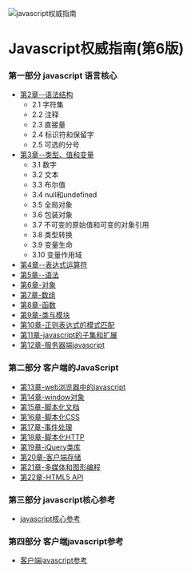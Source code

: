 ![javascript权威指南](https://gss1.bdstatic.com/-vo3dSag_xI4khGkpoWK1HF6hhy/baike/c0%3Dbaike92%2C5%2C5%2C92%2C30/sign=4f3d8652de3f8794c7f2407cb3726591/3c6d55fbb2fb4316b05a1f902aa4462308f7d397.jpg)
# Javascript权威指南(第6版)
### 第一部分 javascript 语言核心  
* [第2章--语法结构](https://github.com/fanpengfei510/js-The-Definitive-Guide/tree/master/javascript%E8%AF%AD%E8%A8%80%E6%A0%B8%E5%BF%83/%E7%AC%AC2%E7%AB%A0%E8%AF%AD%E6%B3%95%E7%BB%93%E6%9E%84)
  + 2.1 字符集
  + 2.2 注释
  + 2.3 直接量
  + 2.4 标识符和保留字
  + 2.5 可选的分号
* [第3章--类型、值和变量](https://github.com/fanpengfei510/js-The-Definitive-Guide/tree/master/javascript%E8%AF%AD%E8%A8%80%E6%A0%B8%E5%BF%83/%E7%AC%AC3%E7%AB%A0%E7%B1%BB%E5%9E%8B%E4%B8%8E%E5%80%BC%E5%92%8C%E5%8F%98%E9%87%8F)
  + 3.1 数字
  + 3.2 文本
  + 3.3 布尔值
  + 3.4 null和undefined
  + 3.5 全局对象
  + 3.6 包装对象
  + 3.7 不可变的原始值和可变的对象引用
  + 3.8 类型转换
  + 3.9 变量生命
  + 3.10 变量作用域
* [第4章--表达式运算符](#)
* [第5章--语法](#)
* [第6章-对象](#)
* [第7章-数组](#)
* [第8章-函数](#)
* [第9章-类与模块](#)
* [第10章-正则表达式的模式匹配](#)
* [第11章-javascript的子集和扩展](#)
* [第12章-服务器端javascript](#)
  
### 第二部分 客户端的JavaScript
* [第13章-web浏览器中的javascript](#)
* [第14章-window对象](#)
* [第15章-脚本化文档](#)
* [第16章-脚本化CSS](#)
* [第17章-事件处理](#)
* [第18章-脚本化HTTP](#)
* [第19章-jQuery类库](#)
* [第20章-客户端存储](#)
* [第21章-多媒体和图形编程](#)
* [第22章-HTML5 API](#)

### 第三部分 javascript核心参考
* [javascript核心参考](#)

### 第四部分 客户端javascript参考
* [客户端javascript参考](#)